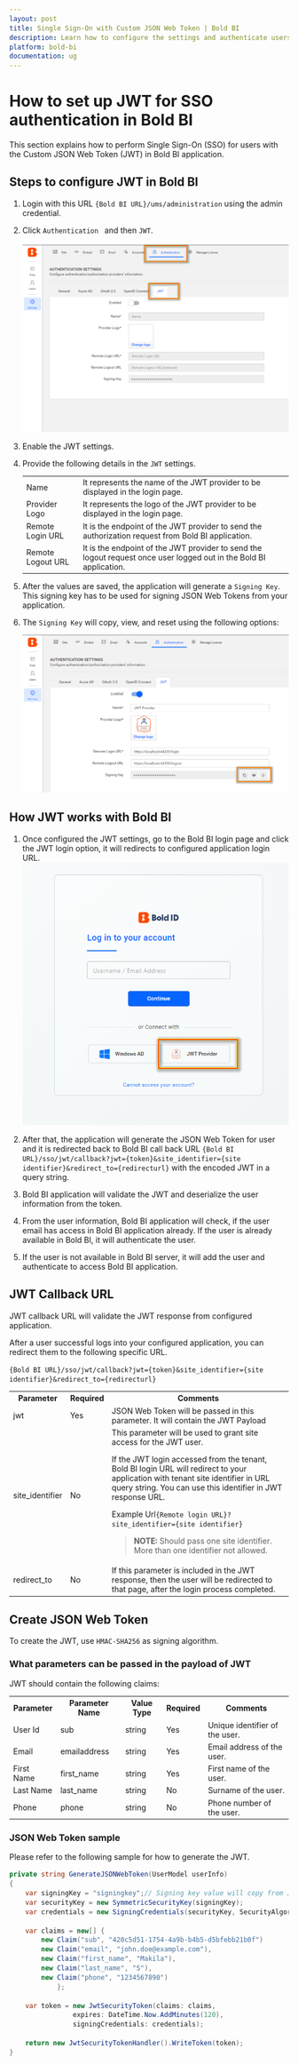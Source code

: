 ```yaml
---
layout: post
title: Single Sign-On with Custom JSON Web Token | Bold BI
description: Learn how to configure the settings and authenticate users with SSO using custom JSON Web Token with Bold BI application.
platform: bold-bi
documentation: ug
---
```


# How to set up JWT for SSO authentication in Bold BI

This section explains how to perform Single Sign-On (SSO) for users with the Custom JSON Web Token (JWT) in Bold BI application.

## Steps to configure JWT in Bold BI

1. Login with this URL `{Bold BI URL}/ums/administration` using the admin credential.

2. Click `Authentication ` and then `JWT`.

    ![JWT Configuration](/static/assets/embedded/site-administration/images/jwt-configuration.png)

3. Enable the JWT settings.

4. Provide the following details in the `JWT` settings.

    <table>

    <tr>
    <td>Name</td>
    <td>It represents the name of the JWT provider to be displayed in the login page.</td>
    </tr>

    <tr>
    <td>Provider Logo</td>
    <td>It represents the logo of the JWT provider to be displayed in the login page.</td>
    </tr>

    <tr>
    <td>Remote Login URL</td>
    <td>It is the endpoint of the JWT provider to send the authorization request from Bold BI application.</td>
    </tr>

    <tr>
    <td>Remote Logout URL</td>
    <td>It is the endpoint of the JWT provider to send the logout request once user logged out in the Bold BI application.</td>
    </tr>

    </table>

5. After the values are saved, the application will generate a `Signing Key`. This signing key has to be used for signing JSON Web Tokens from your application.  

6. The `Signing Key` will copy, view, and reset using the following options:

    ![Copy](/static/assets/embedded/site-administration/images/jwt-signingkey-options.png)

## How JWT works with Bold BI   

1. Once configured the JWT settings, go to the Bold BI login page and click the JWT login option, it will redirects to configured application login URL.
    ![JWT Login](/static/assets/embedded/site-administration/images/jwt-login-option.png)

2. After that, the application will generate the JSON Web Token for user and it is redirected back to Bold BI call back URL `{Bold BI URL}/sso/jwt/callback?jwt={token}&site_identifier={site identifier}&redirect_to={redirecturl}` with the encoded JWT in a query string.

3. Bold BI application will validate the JWT and deserialize the user information from the token.

4. From the user information, Bold BI application will check, if the user email has access in Bold BI application already. If the user is already available in Bold BI, it will authenticate the user.

5. If the user is not available in Bold BI server, it will add the user and authenticate to access Bold BI application.

## JWT Callback URL

  JWT callback URL will validate the JWT response from configured application.

  After a user successful logs into your configured application, you can redirect them to the following specific URL.
 
 `{Bold BI URL}/sso/jwt/callback?jwt={token}&site_identifier={site identifier}&redirect_to={redirecturl}`

  <table>
    <tr>
    <th>Parameter</th>
    <th>Required</th>
    <th>Comments</th>
  </tr>

   <tr>
   <td>jwt</td>
   <td>Yes</td>
   <td>JSON Web Token will be passed in this parameter. It will contain the JWT Payload</td>
   </tr>

   <tr>
   <td>site_identifier</td>
   <td>No</td>
   <td>This parameter will be used to grant site access for the JWT user. 
   
   If the JWT login accessed from the tenant, Bold BI login URL will redirect to your application with tenant site identifier in URL query string. You can use this identifier in JWT response URL.
   
   Example Url`{Remote login URL}?site_identifier={site identifier}`

   > **NOTE:** Should pass one site identifier. More than one identifier not allowed. 
   </td>
   </tr>

   <tr>
   <td>redirect_to</td>
   <td>No</td>
   <td>If this parameter is included in the JWT response, then the user will be redirected to that page, after the login process completed.</td>
   </tr>
   </table>


## Create JSON Web Token

To create the JWT, use `HMAC-SHA256` as signing algorithm.  


### What parameters can be passed in the payload of JWT

JWT should contain the following claims:

   <table>
   <tr>
    <th>Parameter</th>
    <th>Parameter Name</th>
    <th>Value Type</th>
    <th>Required</th>
    <th>Comments</th>
   </tr>

   <tr>
    <td>User Id</td>
   <td>sub</td>
   <td>string</td>
   <td>Yes</td>
   <td>Unique identifier of the user.</td>
   </tr>

   <tr>
   <td>Email</td>
   <td>emailaddress</td>
   <td>string</td>
   <td>Yes</td>
   <td>Email address of the user.</td>
   </tr>

   <tr>
   <td>First Name</td>
   <td>first_name</td>
   <td>string</td>
   <td>Yes</td>
   <td>First name of the user.</td>
   </tr>

   <tr>
   <td>Last Name</td>
   <td>last_name</td>
   <td>string</td>
   <td>No</td>
   <td>Surname of the user.</td>
   </tr>

   <tr>
   <td>Phone</td>
   <td>phone</td>
   <td>string</td>
   <td>No</td>
   <td>Phone number of the user.</td>
   </tr>
   </table>


### JSON Web Token sample

Please refer to the following sample for how to generate the JWT.

```c#
private string GenerateJSONWebToken(UserModel userInfo)    
{    
    var signingKey = "signingkey";// Signing key value will copy from JWT Settings page
    var securityKey = new SymmetricSecurityKey(signingKey);
    var credentials = new SigningCredentials(securityKey, SecurityAlgorithms.HmacSha256Signature, SecurityAlgorithms.Sha256Digest);

    var claims = new[] {
        new Claim("sub", "420c5d51-1754-4a9b-b4b5-d5bfebb21b0f")
        new Claim("email", "john.doe@example.com"),
        new Claim("first_name", "Makila"),
        new Claim("last_name", "S"),
        new Claim("phone", "1234567890")
            };

    var token = new JwtSecurityToken(claims: claims,
                expires: DateTime.Now.AddMinutes(120),
                signingCredentials: credentials);

    return new JwtSecurityTokenHandler().WriteToken(token);
}   
```

 